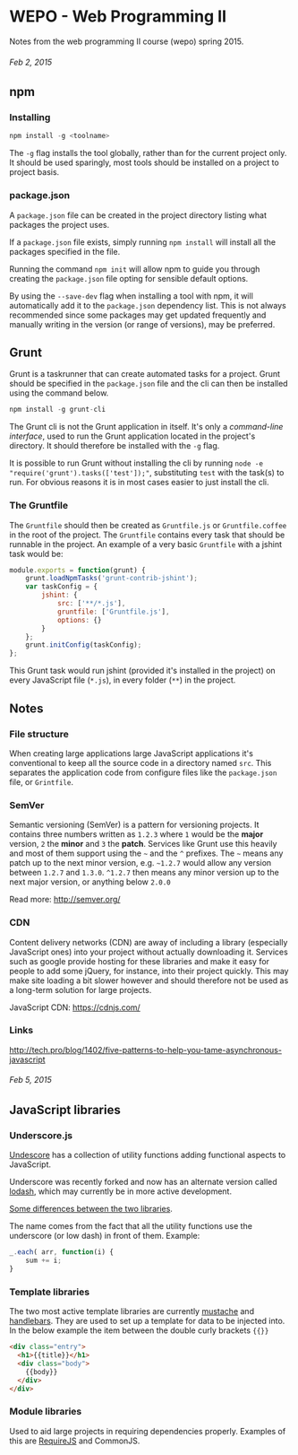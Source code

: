 WEPO - Web Programming II
====
Notes from the web programming II course (wepo) spring 2015.

###### Feb 2, 2015

## npm
### Installing
``` javascript
npm install -g <toolname>
```
The `-g` flag installs the tool globally, rather than for the current project only. It should be used sparingly, most tools should be installed on a project to project basis.

### package.json

A `package.json` file can be created in the project directory listing what packages the project uses.

If a `package.json` file exists, simply running `npm install` will install all the packages specified in the file.

Running the command `npm init` will allow npm to guide you through creating the `package.json` file opting for sensible default options.

By using the `--save-dev` flag when installing a tool with npm, it will automatically add it to the `package.json` dependency list. This is not always recommended since some packages may get updated frequently and manually writing in the version (or range of versions), may be preferred.


## Grunt
Grunt is a taskrunner that can create automated tasks for a project. Grunt should be specified in the `package.json` file and the cli can then be installed using the command below.
``` javascript
npm install -g grunt-cli
```
The Grunt cli is not the Grunt application in itself. It's only a *command-line interface*, used to run the Grunt application located in the project's directory. It should therefore be installed with the `-g` flag.

It is possible to run Grunt without installing the cli by running `node -e "require('grunt').tasks(['test']);"`, substituting `test` with the task(s) to run. For obvious reasons it is in most cases easier to just install the cli.

### The Gruntfile
The `Gruntfile` should then be created as `Gruntfile.js` or `Gruntfile.coffee` in the root of the project. The `Gruntfile` contains every task that should be runnable in the project. An example of a very basic `Gruntfile` with a jshint task would be:
``` javascript
module.exports = function(grunt) {
    grunt.loadNpmTasks('grunt-contrib-jshint');
    var taskConfig = {
        jshint: {
            src: ['**/*.js'],
            gruntfile: ['Gruntfile.js'],
            options: {}
        }
    };
    grunt.initConfig(taskConfig);
};
```
This Grunt task would run jshint (provided it's installed in the project) on every JavaScript file (`*.js`), in every folder (`**`) in the project.

## Notes
### File structure
When creating large applications large JavaScript applications it's conventional to keep all the source code in a directory named `src`. This separates the application code from configure files like the `package.json` file, or `Grintfile`.

### SemVer
Semantic versioning (SemVer) is a pattern for versioning projects. It contains three numbers written as `1.2.3` where `1` would be the **major** version, `2` the **minor** and `3` the **patch**. Services like Grunt use this heavily and most of them support using the `~` and the `^` prefixes. The `~` means any patch up to the next minor version, e.g. `~1.2.7` would allow any version between `1.2.7` and `1.3.0`. `^1.2.7` then means any minor version up to the next major version, or anything below `2.0.0`

Read more: http://semver.org/

### CDN
Content delivery networks (CDN) are away of including a library (especially JavaScript ones) into your project without actually downloading it. Services such as google provide hosting for these libraries and make it easy for people to add some jQuery, for instance, into their project quickly. This may make site loading a bit slower however and should therefore not be used as a long-term solution for large projects.

JavaScript CDN: https://cdnjs.com/

### Links
http://tech.pro/blog/1402/five-patterns-to-help-you-tame-asynchronous-javascript

###### Feb 5, 2015

## JavaScript libraries
### Underscore.js
[Undescore](http://underscorejs.org/) has a collection of utility functions adding functional aspects to JavaScript.

Underscore was recently forked and now has an alternate version called [lodash](https://lodash.com/), which may currently be in more active development.

[Some differences between the two libraries](http://benmccormick.org/2014/11/12/underscore-vs-lodash/).

The name comes from the fact that all the utility functions use the underscore (or low dash) in front of them. Example:
```javascript
_.each( arr, function(i) {
    sum += i;
}
```

### Template libraries
The two most active template libraries are currently [mustache](https://mustache.github.io/) and [handlebars](http://handlebarsjs.com/). They are used to set up a template for data to be injected into. In the below example the item between the double curly brackets `{{}}`

``` html
<div class="entry">
  <h1>{{title}}</h1>
  <div class="body">
    {{body}}
  </div>
</div>
```

### Module libraries
Used to aid large projects in requiring dependencies properly. Examples of this are [RequireJS](http://requirejs.org/) and CommonJS.
